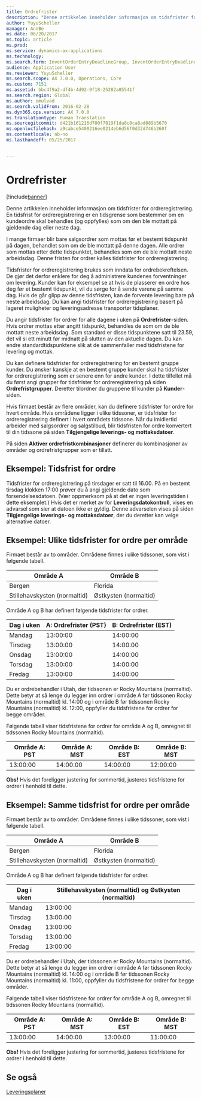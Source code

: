 ```yaml
---
title: Ordrefrister
description: "Denne artikkelen inneholder informasjon om tidsfrister for ordreregistrering. En tidsfrist for ordreregistrering er en tidsgrense som bestemmer om en kundeordre skal behandles (og oppfylles) som om den ble mottatt på gjeldende dag eller neste dag."
author: YuyuScheller
manager: AnnBe
ms.date: 06/20/2017
ms.topic: article
ms.prod: 
ms.service: dynamics-ax-applications
ms.technology: 
ms.search.form: InventOrderEntryDeadlineGroup, InventOrderEntryDeadlineParameters, InventOrderEntryDeadlineTable
audience: Application User
ms.reviewer: YuyuScheller
ms.search.scope: AX 7.0.0, Operations, Core
ms.custom: 7151
ms.assetid: bbc4f9a2-df4b-4d92-9f18-25282a85541f
ms.search.region: Global
ms.author: omulvad
ms.search.validFrom: 2016-02-28
ms.dyn365.ops.version: AX 7.0.0
ms.translationtype: Human Translation
ms.sourcegitcommit: d421b161216d700f7819f1da8c0ca8ad089b5670
ms.openlocfilehash: a9cabce5400216ee0214eb6d56f0d32d746b260f
ms.contentlocale: nb-no
ms.lasthandoff: 05/25/2017


---
```


# <a name="order-entry-deadlines"></a>Ordrefrister

[!include[banner](../includes/banner.md)]


Denne artikkelen inneholder informasjon om tidsfrister for ordreregistrering. En tidsfrist for ordreregistrering er en tidsgrense som bestemmer om en kundeordre skal behandles (og oppfylles) som om den ble mottatt på gjeldende dag eller neste dag.

I mange firmaer blir bare salgsordrer som mottas før et bestemt tidspunkt på dagen, behandlet som om de ble mottatt på denne dagen. Alle ordrer som mottas etter dette tidspunktet, behandles som om de ble mottatt neste arbeidsdag. Denne fristen for ordrer kalles tidsfrister for ordreregistrering.  

Tidsfrister for ordreregistrering brukes som inndata for ordrebekreftelsen. De gjør det derfor enklere for deg å administrere kundenes forventninger om levering. Kunder kan for eksempel se at hvis de plasserer en ordre hos deg før et bestemt tidspunkt, vil du sørge for å sende varene på samme dag. Hvis de går glipp av denne tidsfristen, kan de forvente levering bare på neste arbeidsdag. Du kan angi tidsfrister for ordreregistrering basert på lageret muligheter og leveringsadresse transportør tidsplaner.  

Du angir tidsfrister for ordrer for alle dagene i uken på **Ordrefrister**-siden. Hvis ordrer mottas etter angitt tidspunkt, behandles de som om de ble mottatt neste arbeidsdag. Som standard er disse tidspunktene satt til 23.59, det vil si ett minutt før midnatt på slutten av den aktuelle dagen. Du kan endre standardtidspunktene slik at de sammenfaller med tidsfristene for levering og mottak.  

Du kan definere tidsfrister for ordreregistrering for en bestemt gruppe kunder. Du ønsker kanskje at en bestemt gruppe kunder skal ha tidsfrister for ordreregistrering som er senere enn for andre kunder. I dette tilfellet må du først angi grupper for tidsfrister for ordreregistrering på siden **Ordrefristgrupper**. Deretter tilordner du gruppene til kunder på **Kunder**-siden.  

Hvis firmaet består av flere områder, kan du definere tidsfrister for ordre for hvert område. Hvis områdene ligger i ulike tidssoner, er tidsfrister for ordreregistrering definert i hvert områdets tidssone. Når du imidlertid arbeider med salgsordrer og salgstilbud, blir tidsfristen for ordre konvertert til din tidssone på siden **Tilgjengelige leverings- og mottaksdatoer**.  

På siden **Aktiver ordrefristkombinasjoner** definerer du kombinasjoner av områder og ordrefristgrupper som er tillatt.

## <a name="example-order-entry-deadline"></a>Eksempel: Tidsfrist for ordre
Tidsfrister for ordreregistrering på tirsdager er satt til 16.00. På en bestemt tirsdag klokken 17:00 prøver du å angi gjeldende dato som forsendelsesdatoen. (Vær oppmerksom på at det er ingen leveringstiden i dette eksemplet.) Hvis det er merket av for **Leveringsdatokontroll**, vises en advarsel som sier at datoen ikke er gyldig. Denne advarselen vises på siden **Tilgjengelige leverings- og mottaksdatoer**, der du deretter kan velge alternative datoer.

## <a name="example-different-order-entry-deadlines-per-site"></a>Eksempel: Ulike tidsfrister for ordre per område
Firmaet består av to områder. Områdene finnes i ulike tidssoner, som vist i følgende tabell.

| Område A                      | Område B                      |
|-----------------------------|-----------------------------|
| Bergen                  | Florida                     |
| Stillehavskysten (normaltid) | Østkysten (normaltid) |

Område A og B har definert følgende tidsfrister for ordrer.

| Dag i uken             | A: Ordrefrister (PST) | B: Ordrefrister (EST) |
|-----------------------------|--------------------------------|--------------------------------|
| Mandag                      | 13:00:00                          | 14:00:00                          |
| Tirsdag                     | 13:00:00                          | 14:00:00                          |
| Onsdag                   | 13:00:00                          | 14:00:00                          |
| Torsdag                    | 13:00:00                          | 14:00:00                          |
| Fredag                      | 13:00:00                          | 14:00:00                          |

Du er ordrebehandler i Utah, der tidssonen er Rocky Mountains (normaltid). Dette betyr at så lenge du legger inn ordrer i område A før tidssonen Rocky Mountains (normaltid) kl. 14:00 og i område B før tidssonen Rocky Mountains (normaltid) kl. 12:00, oppfyller du tidsfristene for ordrer for begge områder.  

Følgende tabell viser tidsfristene for ordrer for område A og B, omregnet til tidssonen Rocky Mountains (normaltid).

| Område A: PST         | Område A: MST        | Område B: EST           | Område B: MST        |
|---------------------|--------------------|-----------------------|--------------------|
| 13:00:00               | 14:00:00              | 14:00:00                 | 12:00:00              |

**Obs!** Hvis det foreligger justering for sommertid, justeres tidsfristene for ordrer i henhold til dette.

## <a name="example-same-order-entry-deadline-per-site"></a>Eksempel: Samme tidsfrist for ordre per område
Firmaet består av to områder. Områdene finnes i ulike tidssoner, som vist i følgende tabell.

| Område A                      | Område B                      |
|-----------------------------|-----------------------------|
| Bergen                  | Florida                     |
| Stillehavskysten (normaltid) | Østkysten (normaltid) |

Område A og B har definert følgende tidsfrister for ordrer.

| Dag i uken | Stillehavskysten (normaltid) og Østkysten (normaltid) |
|-----------------|-------------|
| Mandag          | 13:00:00       |
| Tirsdag         | 13:00:00       |
| Onsdag       | 13:00:00       |
| Torsdag        | 13:00:00       |
| Fredag          | 13:00:00       |

Du er ordrebehandler i Utah, der tidssonen er Rocky Mountains (normaltid). Dette betyr at så lenge du legger inn ordrer i område A før tidssonen Rocky Mountains (normaltid) kl. 14:00 og i område B før tidssonen Rocky Mountains (normaltid) kl. 11:00, oppfyller du tidsfristene for ordrer for begge områder. 

Følgende tabell viser tidsfristene for ordrer for område A og B, omregnet til tidssonen Rocky Mountains (normaltid).

| Område A: PST         | Område A: MST        | Område B: EST           | Område B: MST        |
|---------------------|--------------------|-----------------------|--------------------|
| 13:00:00               | 14:00:00              | 13:00:00                 | 11:00:00              |

**Obs!** Hvis det foreligger justering for sommertid, justeres tidsfristene for ordrer i henhold til dette.

<a name="see-also"></a>Se også
--------

[Leveringsplaner](delivery-schedules.md)




